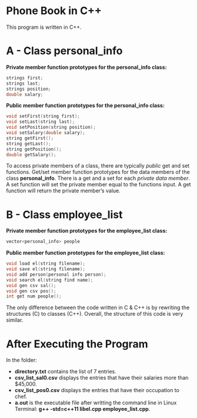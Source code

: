 # Phone Book in C++
This program is written in C++.

# A - Class personal_info
**Private member function prototypes for the personal_info class:** 
```C++
strings first;                           
strings last;                        
strings position;                        
double salary;                 
```
**Public member function prototypes for the personal_info class:**                              
```C++
void setFirst(string first);                                  
void setLast(string last);                    
void setPosition(string position);                      
void setSalary(double salary);                      
string getFirst();                                
string getLast();                           
string getPosition();                           
double getSalary();                           
```
To access private members of a class, there are typically *public* get and set functions. Get/set member function prototypes for the data members of the class **personal_info**. There is a get and a set for each *private data member*.
A set function will set the private member equal to the functions input.
A get function will return the private member’s value.

# B - Class employee_list
**Private member function prototypes for the employee_list class:** 
```C++
vector<personal_info> people
```
**Public member function prototypes for the employee_list class:** 
```C++
void load el(string filename);
void save el(string filename);
void add person(personal info person);
void search el(string find name);
void gen csv sal();
void gen csv pos();
int get num people();
```
The only difference between the code written in C & C++ is by rewriting the structures (C) to classes (C++).
Overall, the structure of this code is very similar.

# After Executing the Program
In the folder:
* **directory.txt** contains the list of 7 entries.
* **csv_list_sal0.csv** displays the entries that have their salaries more than $45,000.
* **csv_list_pos0.csv** displays the entries that have their occupation to chef.
* **a.out** is the executable file after writting the command line in Linux Terminal: **g++ -std=c++11 libel.cpp employee_list.cpp**.               
